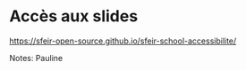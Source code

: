 <!-- .slide: class="with-code-bg-dark" -->

# Accès aux slides

https://sfeir-open-source.github.io/sfeir-school-accessibilite/

Notes: 
Pauline
